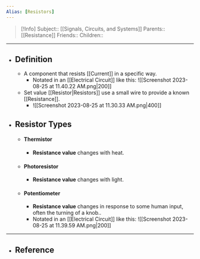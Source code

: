 ```yaml
---
Alias: [Resistors]
---
```

> [!Info]
> Subject:: [[Signals, Circuits, and Systems]]
> Parents:: [[Resistance]]
> Friends:: 
> Children:: 
---
- ## Definition
	- A component that resists [[Current]] in a specific way.
		- Notated in an [[Electrical Circuit]] like this: 
		  ![[Screenshot 2023-08-25 at 11.40.22 AM.png|200]]
	- Set value [[Resistor|Resistors]] use a small wire to provide a known [[Resistance]].
		- ![[Screenshot 2023-08-25 at 11.30.33 AM.png|400]]
- ## Resistor Types
	- #### Thermistor
		- **Resistance value** changes with heat.
	- #### Photoresistor
		- **Resistance value** changes with light.
	- #### Potentiometer
		- **Resistance value** changes in response to some human input, often the turning of a knob..
		- Notated in an [[Electrical Circuit]] like this:
		  ![[Screenshot 2023-08-25 at 11.39.59 AM.png|200]]
---
- ## Reference